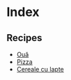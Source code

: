 # Index

## Recipes

- [Ouă](recipes/omleta.md)
- [Pizza](recipes/pizza.md)
- [Cereale cu lapte](recipes/cereale-cu-lapte)